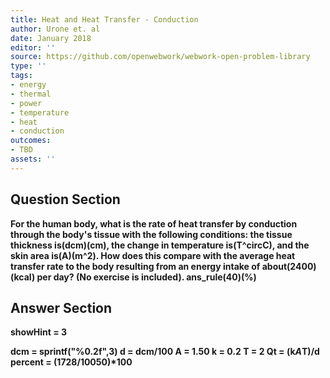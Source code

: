 ```yaml
---
title: Heat and Heat Transfer - Conduction
author: Urone et. al
date: January 2018
editor: ''
source: https://github.com/openwebwork/webwork-open-problem-library
type: ''
tags:
- energy
- thermal
- power
- temperature
- heat
- conduction
outcomes:
- TBD
assets: ''
---
```


## Question Section 

<b>
For the human body, what is the rate of heat transfer by conduction through the body's tissue with the following conditions: the tissue thickness is(dcm)(cm), the change in temperature is(T^circC), and the skin area is(A)(m^2). How does this compare with the average heat transfer rate to the body resulting from an energy intake of about(2400)(kcal) per day? (No exercise is included).
ans_rule(40)(%)



## Answer Section

showHint = 3

dcm = sprintf("%0.2f",3)
d = dcm/100
A = 1.50
k = 0.2
T = 2
Qt = (k*A*T)/d
percent = (1728/10050)*100